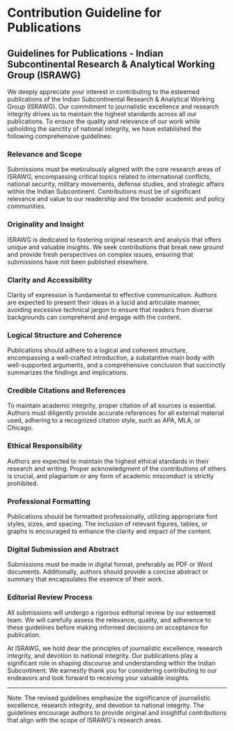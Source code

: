 # **Contribution Guideline for Publications**

## Guidelines for Publications - Indian Subcontinental Research & Analytical Working Group (ISRAWG)

We deeply appreciate your interest in contributing to the esteemed publications of the Indian Subcontinental Research & Analytical Working Group (ISRAWG). Our commitment to journalistic excellence and research integrity drives us to maintain the highest standards across all our publications. To ensure the quality and relevance of our work while upholding the sanctity of national integrity, we have established the following comprehensive guidelines:

### Relevance and Scope

Submissions must be meticulously aligned with the core research areas of ISRAWG, encompassing critical topics related to international conflicts, national security, military movements, defense studies, and strategic affairs within the Indian Subcontinent. Contributions must be of significant relevance and value to our readership and the broader academic and policy communities.

### Originality and Insight

ISRAWG is dedicated to fostering original research and analysis that offers unique and valuable insights. We seek contributions that break new ground and provide fresh perspectives on complex issues, ensuring that submissions have not been published elsewhere.

### Clarity and Accessibility

Clarity of expression is fundamental to effective communication. Authors are expected to present their ideas in a lucid and articulate manner, avoiding excessive technical jargon to ensure that readers from diverse backgrounds can comprehend and engage with the content.

### Logical Structure and Coherence

Publications should adhere to a logical and coherent structure, encompassing a well-crafted introduction, a substantive main body with well-supported arguments, and a comprehensive conclusion that succinctly summarizes the findings and implications.

### Credible Citations and References

To maintain academic integrity, proper citation of all sources is essential. Authors must diligently provide accurate references for all external material used, adhering to a recognized citation style, such as APA, MLA, or Chicago.

### Ethical Responsibility

Authors are expected to maintain the highest ethical standards in their research and writing. Proper acknowledgment of the contributions of others is crucial, and plagiarism or any form of academic misconduct is strictly prohibited.

### Professional Formatting

Publications should be formatted professionally, utilizing appropriate font styles, sizes, and spacing. The inclusion of relevant figures, tables, or graphs is encouraged to enhance the clarity and impact of the content.

### Digital Submission and Abstract

Submissions must be made in digital format, preferably as PDF or Word documents. Additionally, authors should provide a concise abstract or summary that encapsulates the essence of their work.

### Editorial Review Process

All submissions will undergo a rigorous editorial review by our esteemed team. We will carefully assess the relevance, quality, and adherence to these guidelines before making informed decisions on acceptance for publication.

At ISRAWG, we hold dear the principles of journalistic excellence, research integrity, and devotion to national integrity. Our publications play a significant role in shaping discourse and understanding within the Indian Subcontinent. We earnestly thank you for considering contributing to our endeavors and look forward to receiving your valuable insights.

---
Note: The revised guidelines emphasize the significance of journalistic excellence, research integrity, and devotion to national integrity. The guidelines encourage authors to provide original and insightful contributions that align with the scope of ISRAWG's research areas.

